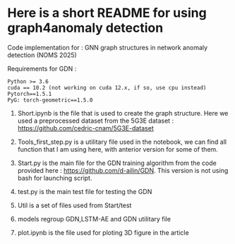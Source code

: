 

# Here is a short README for using graph4anomaly detection


Code implementation for : GNN graph structures in network anomaly detection (NOMS 2025)

Requirements for GDN :

    Python >= 3.6
    cuda == 10.2 (not working on cuda 12.x, if so, use cpu instead)
    Pytorch==1.5.1
    PyG: torch-geometric==1.5.0

  1) Short.ipynb is the file that is used to create the graph structure. Here we used a preprocessed dataset from the 5G3E dataset : https://github.com/cedric-cnam/5G3E-dataset

  2) Tools_first_step.py is a utilitary file used in the notebook, we can find all function that I am using here, with anterior version for some of them.
  
  3) Start.py is the main file for the GDN training algorithm from the code provided here : https://github.com/d-ailin/GDN. This version is not using bash for launching script.
  
  4) test.py is the main test file for testing the GDN
  
  5) Util is a set of files used from Start/test
  
  6) models regroup GDN,LSTM-AE and GDN utilitary file
  
  7) plot.ipynb is the file used for ploting 3D figure in the article   
